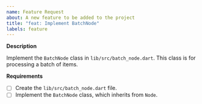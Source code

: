 ```yaml
---
name: Feature Request
about: A new feature to be added to the project
title: "feat: Implement BatchNode"
labels: feature
---
```


**Description**

Implement the `BatchNode` class in `lib/src/batch_node.dart`. This class is for processing a batch of items.

**Requirements**

- [ ] Create the `lib/src/batch_node.dart` file.
- [ ] Implement the `BatchNode` class, which inherits from `Node`.
